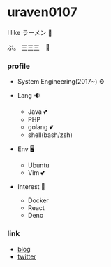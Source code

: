 # uraven0107

I like ラーメン :ramen:

ぷ。 三三三　:bowling:

### profile

- System Engineering(2017~) :gear:

- Lang :sound:
  - Java :two_hearts:
  - PHP
  - golang :two_hearts: 
  - shell(bash/zsh)

- Env :desktop_computer:
  - Ubuntu
  - Vim :two_hearts: 
 
- Interest :thinking:
  - Docker
  - React
  - Deno

### link

- [blog](https://uraven0107-dev.netlify.app)
- [twitter](https://twitter.com/uraven_t)

